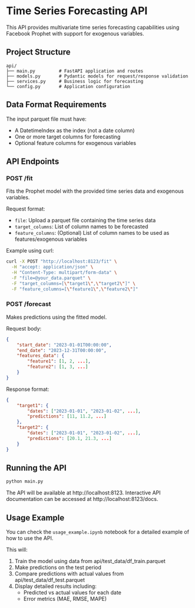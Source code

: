 # Time Series Forecasting API

This API provides multivariate time series forecasting capabilities using Facebook Prophet with support for exogenous variables.

## Project Structure

```
api/
├── main.py         # FastAPI application and routes
├── models.py       # Pydantic models for request/response validation
├── services.py     # Business logic for forecasting
└── config.py       # Application configuration
```

## Data Format Requirements

The input parquet file must have:
- A DatetimeIndex as the index (not a date column)
- One or more target columns for forecasting
- Optional feature columns for exogenous variables

## API Endpoints

### POST /fit
Fits the Prophet model with the provided time series data and exogenous variables.

Request format:
- `file`: Upload a parquet file containing the time series data
- `target_columns`: List of column names to be forecasted
- `feature_columns`: (Optional) List of column names to be used as features/exogenous variables

Example using curl:
```bash
curl -X POST "http://localhost:8123/fit" \
  -H "accept: application/json" \
  -H "Content-Type: multipart/form-data" \
  -F "file=@your_data.parquet" \
  -F "target_columns=[\"target1\",\"target2\"]" \
  -F "feature_columns=[\"feature1\",\"feature2\"]"
```

### POST /forecast
Makes predictions using the fitted model.

Request body:
```json
{
    "start_date": "2023-01-01T00:00:00",
    "end_date": "2023-12-31T00:00:00",
    "features_data": {
        "feature1": [1, 2, ...],
        "feature2": [1, 3, ...]
    }
}
```

Response format:
```json
{
    "target1": {
        "dates": ["2023-01-01", "2023-01-02", ...],
        "predictions": [11, 11.2, ...]
    },
    "target2": {
        "dates": ["2023-01-01", "2023-01-02", ...],
        "predictions": [20.1, 21.3, ...]
    }
}
```

## Running the API

```bash
python main.py
```

The API will be available at http://localhost:8123. Interactive API documentation can be accessed at http://localhost:8123/docs.

## Usage Example

You can check the `usage_example.ipynb` notebook for a detailed example of how to use the API.

This will:
1. Train the model using data from api/test_data/df_train.parquet
2. Make predictions on the test period
3. Compare predictions with actual values from api/test_data/df_test.parquet
4. Display detailed results including:
   - Predicted vs actual values for each date
   - Error metrics (MAE, RMSE, MAPE)
